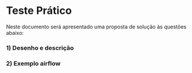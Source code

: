 # Teste Prático

Neste documento será apresentado uma proposta de solução às questões abaixo:

### 1) Desenho e descrição 




### 2) Exemplo airflow
